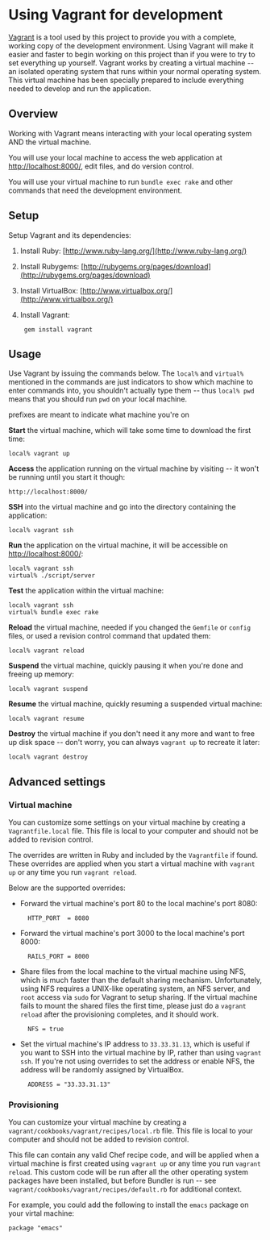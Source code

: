 Using Vagrant for development
=============================

[Vagrant](http://vagrantup.com/) is a tool used by this project to provide you with a complete, working copy of the development environment. Using Vagrant will make it easier and faster to begin working on this project than if you were to try to set everything up yourself. Vagrant works by creating a virtual machine -- an isolated operating system that runs within your normal operating system. This virtual machine has been specially prepared to include everything needed to develop and run the application.

Overview
--------

Working with Vagrant means interacting with your local operating system AND the virtual machine.

You will use your local machine to access the web application at [http://localhost:8000/](http://localhost:8000/), edit files, and do version control.

You will use your virtual machine to run `bundle exec rake` and other commands that need the development environment.

Setup
-----

Setup Vagrant and its dependencies:

1. Install Ruby: [http://www.ruby-lang.org/](http://www.ruby-lang.org/)
2. Install Rubygems: [http://rubygems.org/pages/download](http://rubygems.org/pages/download)
3. Install VirtualBox: [http://www.virtualbox.org/](http://www.virtualbox.org/)
4. Install Vagrant:

        gem install vagrant

Usage
-----

Use Vagrant by issuing the commands below. The `local%` and `virtual%` mentioned in the commands are just indicators to show which machine to enter commands into, you shouldn't actually type them -- thus `local% pwd` means that you should run `pwd` on your local machine.

prefixes are meant to indicate what machine you're on

**Start** the virtual machine, which will take some time to download the first time:

    local% vagrant up

**Access** the application running on the virtual machine by visiting -- it won't be running until you start it though:

    http://localhost:8000/

**SSH** into the virtual machine and go into the directory containing the application:

    local% vagrant ssh

**Run** the application on the virtual machine, it will be accessible on [http://localhost:8000/](http://localhost:8000/):

    local% vagrant ssh
    virtual% ./script/server

**Test** the application within the virtual machine:

    local% vagrant ssh
    virtual% bundle exec rake

**Reload** the virtual machine, needed if you changed the `Gemfile` or `config` files, or used a revision control command that updated them:

    local% vagrant reload

**Suspend** the virtual machine, quickly pausing it when you're done and freeing up memory:

    local% vagrant suspend

**Resume** the virtual machine, quickly resuming a suspended virtual machine:

    local% vagrant resume

**Destroy** the virtual machine if you don't need it any more and want to free up disk space -- don't worry, you can always `vagrant up` to recreate it later:

    local% vagrant destroy

Advanced settings
-----------------

### Virtual machine

You can customize some settings on your virtual machine by creating a `Vagrantfile.local` file. This file is local to your computer and should not be added to revision control.

The overrides are written in Ruby and included by the `Vagrantfile` if found. These overrides are applied when you start a virtual machine with `vagrant up` or any time you run `vagrant reload`.

Below are the supported overrides:

* Forward the virtual machine's port 80 to the local machine's port 8080:

        HTTP_PORT  = 8080

* Forward the virtual machine's port 3000 to the local machine's port 8000:

        RAILS_PORT = 8000

* Share files from the local machine to the virtual machine using NFS, which is much faster than the default sharing mechanism. Unfortunately, using NFS requires a UNIX-like operating system, an NFS server, and `root` access via `sudo` for Vagrant to setup sharing. If the virtual machine fails to mount the shared files the first time, please just do a `vagrant reload` after the provisioning completes, and it should work.

        NFS = true

* Set the virtual machine's IP address to `33.33.31.13`, which is useful if you want to SSH into the virtual machine by IP, rather than using `vagrant ssh`. If you're not using overrides to set the address or enable NFS, the address will be randomly assigned by VirtualBox.

        ADDRESS = "33.33.31.13"

### Provisioning

You can customize your virtual machine by creating a `vagrant/cookbooks/vagrant/recipes/local.rb` file. This file is local to your computer and should not be added to revision control.

This file can contain any valid Chef recipe code, and will be applied when a virtual machine is first created using `vagrant up` or any time you run `vagrant reload`. This custom code will be run after all the other operating system packages have been installed, but before Bundler is run -- see `vagrant/cookbooks/vagrant/recipes/default.rb` for additional context.

For example, you could add the following to install the `emacs` package on your virtal machine:

    package "emacs"
